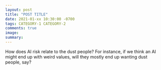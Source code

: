 ```yaml
---
layout: post
title: "POST TITLE"
date: 2021-01-xx 10:30:00 -0700
tags: CATEGORY-1 CATEGORY-2
comments: true
image:
summary:
---
```

How does AI risk relate to the dust people? For instance, if we think an AI might end up with weird values, will they mostly end up wanting dust people, say?

